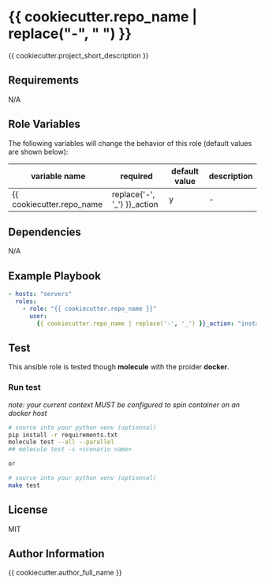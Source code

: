 # {{ cookiecutter.repo_name | replace("-", " ") }}

{{ cookiecutter.project_short_description  }}


## Requirements

N/A


## Role Variables

The following variables will change the behavior of this role (default values are shown below):

|  variable name  |    required     |  default value  |   description   |
| --------------- | --------------- | --------------- | --------------- |
| {{ cookiecutter.repo_name | replace('-', '_') }}_action |        y        |        -        | action of the playbook to run |


## Dependencies

N/A


## Example Playbook

```yaml
- hosts: "servers"
  roles:
    - role: "{{ cookiecutter.repo_name }}"
      user:
        {{ cookiecutter.repo_name | replace('-', '_') }}_action: "install"
```


## Test

This ansible role is tested though **molecule** with the proider **docker**.


### Run test

_note: your current context MUST be configured to spin container on an docker host_


```bash
# source into your python venv (optionnal)
pip install -r requirements.txt
molecule test --all --parallel
## molecule test -s <scenario name>

or 

# source into your python venv (optionnal)
make test
```


## License

MIT


## Author Information

{{ cookiecutter.author_full_name }}
